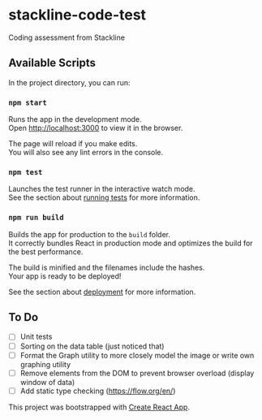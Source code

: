 # stackline-code-test
Coding assessment from Stackline

## Available Scripts

In the project directory, you can run:

### `npm start`

Runs the app in the development mode.<br />
Open [http://localhost:3000](http://localhost:3000) to view it in the browser.

The page will reload if you make edits.<br />
You will also see any lint errors in the console.

### `npm test`

Launches the test runner in the interactive watch mode.<br />
See the section about [running tests](https://facebook.github.io/create-react-app/docs/running-tests) for more information.

### `npm run build`

Builds the app for production to the `build` folder.<br />
It correctly bundles React in production mode and optimizes the build for the best performance.

The build is minified and the filenames include the hashes.<br />
Your app is ready to be deployed!

See the section about [deployment](https://facebook.github.io/create-react-app/docs/deployment) for more information.

## To Do
- [ ] Unit tests
- [ ] Sorting on the data table (just noticed that)
- [ ] Format the Graph utility to more closely model the image or write own graphing utility
- [ ] Remove elements from the DOM to prevent browser overload (display window of data)
- [ ] Add static type checking (https://flow.org/en/)

This project was bootstrapped with [Create React App](https://github.com/facebook/create-react-app).